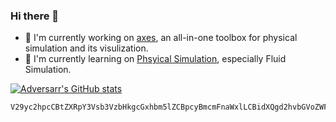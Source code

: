 ### Hi there 👋

- 🔭 I'm currently working on [axes](https://github.com/Adversarr/axes), an all-in-one toolbox for physical simulation and its visulization.
- 🌱 I'm currently learning on [Phsyical Simulation](https://adversarr.github.io/ps), especially Fluid Simulation.


[![Adversarr's GitHub stats](https://github-readme-stats.vercel.app/api?username=Adversarr)](https://github.com/Adversarr/ACG)

```base64
V29yc2hpcCBtZXRpY3Vsb3VzbHkgcGxhbm5lZCBpcyBmcmFnaWxlLCBidXQgd2hvbGVoZWFydGVkIGFkbWlyYXRpb24gaXMgdW5icmVha2FibGUu
```

<!--
**Adversarr/Adversarr** is a ✨ _special_ ✨ repository because its `README.md` (this file) appears on your GitHub profile.

Here are some ideas to get you started:

- 🔭 I’m currently working on ...
- 🌱 I’m currently learning ...
- 👯 I’m looking to collaborate on ...
- 🤔 I’m looking for help with ...
- 💬 Ask me about ...
- 📫 How to reach me: ...
- 😄 Pronouns: ...
- ⚡ Fun fact: ...
-->
